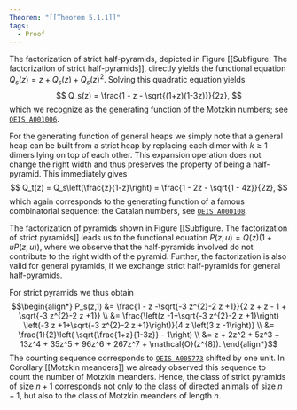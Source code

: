 ```yaml
---
Theorem: "[[Theorem 5.1.1]]"
tags:
  - Proof
---
```


The factorization of strict half-pyramids, depicted in Figure [[Subfigure. The factorization of strict half-pyramids]], directly yields the functional equation $Q_s(z) = z + Q_s(z) + Q_s(z)^2$. Solving this quadratic equation yields 
$$
Q_s(z) = \frac{1 - z - \sqrt{(1+z)(1-3z)}}{2z},
$$ 
which we recognize as the generating function of the Motzkin numbers; see [$\texttt{OEIS A001006}$](https://oeis.org/A001006). 

For the generating function of general heaps we simply note that a general heap can be built from a strict heap by replacing each dimer with $k \geq 1$ dimers lying on top of each other. This expansion operation does not change the right width and thus preserves the property of being a half-pyramid. This immediately gives 
$$
Q_t(z) = Q_s\left(\frac{z}{1-z}\right) = \frac{1 - 2z - \sqrt{1 - 4z}}{2z},
$$ 
which again corresponds to the generating function of a famous combinatorial sequence: the Catalan numbers, see [$\texttt{OEIS A000108}$](https://oeis.org/A000108). 

The factorization of pyramids shown in Figure [[Subfigure. The factorization of strict pyramids]] leads us to the functional equation $P(z,u) = Q(z)(1 + uP(z,u))$, where we observe that the half-pyramids involved do not contribute to the right width of the pyramid. Further, the factorization is also valid for general pyramids, if we exchange strict half-pyramids for general half-pyramids.

For strict pyramids we thus obtain
$$\begin{align*}
P_s(z,1) &= \frac{1 - z -\sqrt{-3 z^{2}-2 z +1}}{2 z + z - 1 + \sqrt{-3 z^{2}-2 z +1}} \\
&= \frac{\left(z -1+\sqrt{-3 z^{2}-2 z +1}\right) \left(-3 z +1+\sqrt{-3 z^{2}-2 z +1}\right)}{4 z \left(3 z -1\right)} \\
&= \frac{1}{2}\left( \sqrt{\frac{1+z}{1-3z}} - 1\right) \\
&= z + 2z^2 + 5z^3 + 13z^4 + 35z^5 + 96z^6 + 267z^7 + \mathcal{O}(z^{8}).
\end{align*}$$
The counting sequence corresponds to [$\texttt{OEIS A005773}$](https://oeis.org/A005773) shifted by one unit. In Corollary [[Motzkin meanders]] we already observed this sequence to count the number of Motzkin meanders. Hence, the class of strict pyramids of size $n + 1$ corresponds not only to the class of directed animals of size $n + 1$, but also to the class of Motzkin meanders of length $n$.
